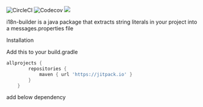 
![CircleCI](https://img.shields.io/circleci/build/github/gibahjoe/i18n-builder/master)
![Codecov](https://img.shields.io/codecov/c/github/gibahjoe/i18n-builder)
[![](https://jitpack.io/v/gibahjoe/i18n-builder.svg)](https://jitpack.io/#gibahjoe/i18n-builder)


i18n-builder is a java package that extracts string literals in your project into a messages.properties file

Installation

Add this to your build.gradle
```groovy
allprojects {
		repositories {
			maven { url 'https://jitpack.io' }
		}
	}
```

add below dependency
```groovy

```
 
